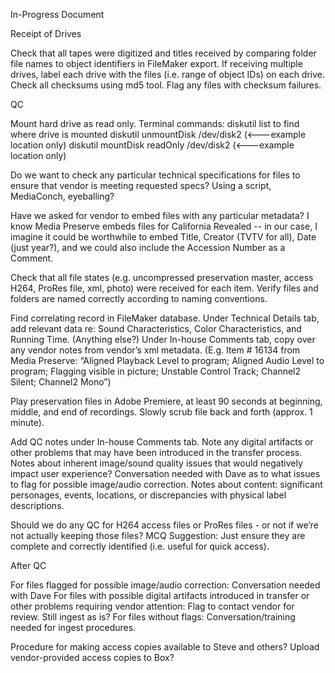 In-Progress Document

Receipt of Drives

Check that all tapes were digitized and titles received by comparing folder file names to object identifiers in FileMaker export.
If receiving multiple drives, label each drive with the files (i.e. range of object IDs) on each drive.
Check all checksums using md5 tool. Flag any files with checksum failures.


QC

Mount hard drive as read only.
Terminal commands:
diskutil list to find where drive is mounted
diskutil unmountDisk /dev/disk2 (<---example location only)
diskutil mountDisk readOnly /dev/disk2  (<---example location only)

Do we want to check any particular technical specifications for files to ensure that vendor is meeting requested specs? Using a script, MediaConch, eyeballing?  

Have we asked for vendor to embed files with any particular metadata? I know Media Preserve embeds files for California Revealed -- in our case, I imagine it could be worthwhile to embed Title, Creator (TVTV for all), Date (just year?), and we could also include the Accession Number as a Comment.

Check that all file states (e.g. uncompressed preservation master, access H264, ProRes file, xml, photo) were received for each item. Verify files and folders are named correctly according to naming conventions.

Find correlating record in FileMaker database.
Under Technical Details tab, add relevant data re: Sound Characteristics, Color Characteristics, and Running Time. (Anything else?)
Under In-house Comments tab, copy over any vendor notes from vendor’s xml metadata. (E.g. Item # 16134 from Media Preserve: “Aligned Playback Level to program; Aligned Audio Level to program; Flagging visible in picture; Unstable Control Track; Channel2 Silent; Channel2 Mono”)

Play preservation files in Adobe Premiere, at least 90 seconds at beginning, middle, and end of recordings. Slowly scrub file back and forth (approx. 1 minute).

Add QC notes under In-house Comments tab.
Note any digital artifacts or other problems that may have been introduced in the transfer process.
Notes about inherent image/sound quality issues that would negatively impact user experience?
Conversation needed with Dave as to what issues to flag for possible image/audio correction.
Notes about content: significant personages, events, locations, or discrepancies with physical label descriptions.

Should we do any QC for H264 access files or ProRes files - or not if we’re not actually keeping those files?
MCQ Suggestion: Just ensure they are complete and correctly identified (i.e. useful for quick access).

After QC

For files flagged for possible image/audio correction: Conversation needed with Dave
For files with possible digital artifacts introduced in transfer or other problems requiring vendor attention: Flag to contact vendor for review. Still ingest as is?
For files without flags: Conversation/training needed for ingest procedures.

Procedure for making access copies available to Steve and others? Upload vendor-provided access copies to Box?

